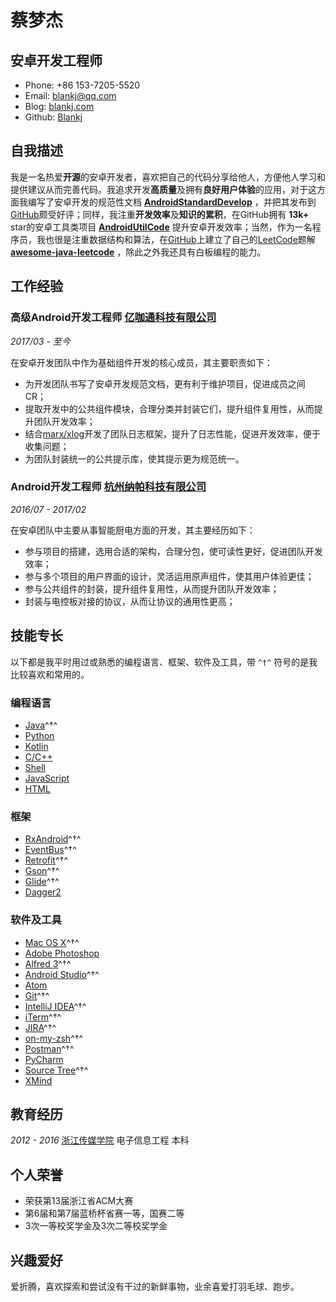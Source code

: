 # 蔡梦杰

## 安卓开发工程师

- Phone: +86 153-7205-5520
- Email: [blankj@qq.com](blankj@qq.com)
- Blog: [blankj.com](http://blankj.com)
- Github: [Blankj](https://github.com/Blankj)


## 自我描述

我是一名热爱**开源**的安卓开发者，喜欢把自己的代码分享给他人，方便他人学习和提供建议从而完善代码。我追求开发**高质量**及拥有**良好用户体验**的应用，对于这方面我编写了安卓开发的规范性文档 **[AndroidStandardDevelop](https://github.com/Blankj/AndroidStandardDevelop)** ，并把其发布到[GitHub](https://github.com)颇受好评；同样，我注重**开发效率**及**知识的累积**，在GitHub拥有 **13k+** star的安卓工具类项目 **[AndroidUtilCode](https://github.com/Blankj/AndroidUtilCode)** 提升安卓开发效率；当然，作为一名程序员，我也很是注重数据结构和算法，在[GitHub](https://github.com)上建立了自己的[LeetCode](https://leetcode.com)题解 **[awesome-java-leetcode](https://github.com/Blankj/awesome-java-leetcode)** ，除此之外我还具有白板编程的能力。


## 工作经验

### **高级Android开发工程师** [亿咖通科技有限公司](https://www.lagou.com/gongsi/136597.html)

*2017/03 - 至今*

在安卓开发团队中作为基础组件开发的核心成员，其主要职责如下：
* 为开发团队书写了安卓开发规范文档，更有利于维护项目，促进成员之间CR；
* 提取开发中的公共组件模块，合理分类并封装它们，提升组件复用性，从而提升团队开发效率；
* 结合[marx/xlog](https://github.com/Tencent/mars)开发了团队日志框架，提升了日志性能，促进开发效率，便于收集问题；
* 为团队封装统一的公共提示库，使其提示更为规范统一。

### **Android开发工程师** [杭州纳帕科技有限公司](http://www.53iq.com)

*2016/07 - 2017/02*

在安卓团队中主要从事智能厨电方面的开发，其主要经历如下：
* 参与项目的搭建，选用合适的架构，合理分包，使可读性更好，促进团队开发效率；
* 参与多个项目的用户界面的设计，灵活运用原声组件，使其用户体验更佳；
* 参与公共组件的封装，提升组件复用性，从而提升团队开发效率；
* 封装与电控板对接的协议，从而让协议的通用性更高；


## 技能专长

以下都是我平时用过或熟悉的编程语言、框架、软件及工具，带 `^†^` 符号的是我比较喜欢和常用的。

### 编程语言

- [Java](https://www.java.com)^†^
- [Python](https://www.python.org)
- [Kotlin](http://kotlinlang.org)
- [C/C++](http://www.cplusplus.com)
- [Shell](http://www.linuxshell.it)
- [JavaScript](https://www.javascript.com)
- [HTML](https://www.w3.org/html)

### 框架

- [RxAndroid](https://github.com/ReactiveX/RxAndroid)^†^
- [EventBus](https://github.com/greenrobot/EventBus)^†^
- [Retrofit](https://github.com/square/retrofit)^†^
- [Gson](https://github.com/google/gson)^†^
- [Glide](https://github.com/bumptech/glide)^†^
- [Dagger2](https://github.com/google/dagger)

### 软件及工具

- [Mac OS X](http://apple.com/macosx)^†^
- [Adobe Photoshop](http://www.adobe.com/cn/products/cs6/photoshop.html)
- [Alfred 3](https://www.alfredapp.com)^†^
- [Android Studio](https://developer.android.com/studio/index.html?hl=zh-cn)^†^
- [Atom](https://atom.io)
- [Git](https://git-scm.com)^†^
- [IntelliJ IDEA](https://www.jetbrains.com/idea)^†^
- [iTerm](https://www.iterm2.com)^†^
- [JIRA](https://www.atlassian.com/software/jira)^†^
- [on-my-zsh](https://github.com/robbyrussell/oh-my-zsh)^†^
- [Postman](https://www.getpostman.com)^†^
- [PyCharm](https://www.jetbrains.com/pycharm)
- [Source Tree](https://www.sourcetreeapp.com)^†^
- [XMind](https://www.xmind.cn)


## 教育经历

*2012 - 2016* [浙江传媒学院](http://www.zjicm.edu.cn) 电子信息工程 本科


## 个人荣誉

* 荣获第13届浙江省ACM大赛
* 第6届和第7届蓝桥杯省赛一等，国赛二等
* 3次一等校奖学金及3次二等校奖学金


## 兴趣爱好

爱折腾，喜欢探索和尝试没有干过的新鲜事物，业余喜爱打羽毛球、跑步。
